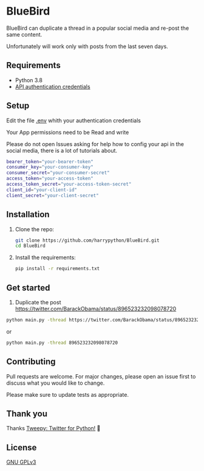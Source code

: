 # BlueBird
BlueBird can duplicate a thread in a popular social media and re-post the same content.

Unfortunately will work only with posts from the last seven days.
## Requirements  
- Python 3.8
- [API authentication credentials](https://developer.twitter.com/)

## Setup
Edit the file [.env](config%2F.env) whith your authentication credentials

Your App permissions need to be Read and write

Please do not open Issues asking for help how to config your api in the social media, there is a lot of tutorials about.

```bash 
bearer_token="your-bearer-token"
consumer_key="your-consumer-key"
consumer_secret="your-consumer-secret"
access_token="your-access-token"
access_token_secret="your-access-token-secret"
client_id="your-client-id"
client_secret="your-client-secret"
``` 


## Installation  
1. Clone the repo: 
	```bash 
	git clone https://github.com/harrypython/BlueBird.git
	cd BlueBird 
	```  
1. Install the requirements: 
	```bash 
	pip install -r requirements.txt
	```  

## Get started  
1. Duplicate the post https://twitter.com/BarackObama/status/896523232098078720
```bash 
python main.py -thread https://twitter.com/BarackObama/status/896523232098078720
```
or

```bash 
python main.py -thread 896523232098078720
```
  
## Contributing  
Pull requests are welcome. For major changes, please open an issue first to discuss what you would like to change.  
  
Please make sure to update tests as appropriate.  
  
## Thank you  
Thanks [Tweepy: Twitter for Python!](https://github.com/tweepy/tweepy) 🙂

## License  
  
[ GNU GPLv3 ](https://choosealicense.com/licenses/gpl-3.0/)  
  
